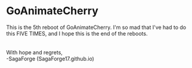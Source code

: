 # GoAnimateCherry
This is the 5th reboot of GoAnimateCherry. I'm so mad that I've had to do this FIVE TIMES, and I hope this is the end of the reboots.
<br><br><br>
With hope and regrets,<br>
-SagaForge (SagaForge17.github.io)
